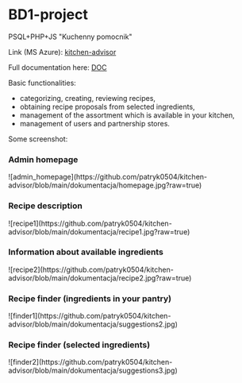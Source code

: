 # BD1-project
PSQL+PHP+JS "Kuchenny pomocnik"

Link (MS Azure): [kitchen-advisor](https://kitchen-advisor.azurewebsites.net/)

Full documentation here: [DOC](https://github.com/patryk0504/BD1-project/blob/main/dokumentacja/BD1_Patryk_Sledz_doc.pdf)

Basic functionalities:
* categorizing, creating, reviewing recipes,
* obtaining recipe proposals from selected ingredients,
* management of the assortment which is available in your kitchen,
* management of users and partnership stores.

Some screenshot:

<h3>Admin homepage</h3>
![admin_homepage](https://github.com/patryk0504/kitchen-advisor/blob/main/dokumentacja/homepage.jpg?raw=true)

<h3>Recipe description</h3>
![recipe1](https://github.com/patryk0504/kitchen-advisor/blob/main/dokumentacja/recipe1.jpg?raw=true)

<h3>Information about available ingredients</h3>
![recipe2](https://github.com/patryk0504/kitchen-advisor/blob/main/dokumentacja/recipe2.jpg?raw=true)

<h3>Recipe finder (ingredients in your pantry)</h3>
![finder1](https://github.com/patryk0504/kitchen-advisor/blob/main/dokumentacja/suggestions2.jpg)

<h3>Recipe finder (selected ingredients)</h3>
![finder2](https://github.com/patryk0504/kitchen-advisor/blob/main/dokumentacja/suggestions3.jpg)
